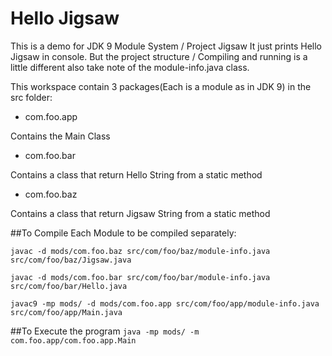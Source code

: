 # Hello Jigsaw

This is a demo for JDK 9 Module System / Project Jigsaw
It just prints Hello Jigsaw in console.
But the project structure / Compiling and running is a little different also take note of the module-info.java class. 


This workspace contain 3 packages(Each is a module as in JDK 9) in the src folder:

- com.foo.app

Contains the Main Class

- com.foo.bar

Contains a class that return Hello String from a static method

- com.foo.baz

Contains a class that return Jigsaw String from a static method

##To Compile
Each Module to be compiled separately:

```javac -d mods/com.foo.baz src/com/foo/baz/module-info.java src/com/foo/baz/Jigsaw.java ```

```javac -d mods/com.foo.bar src/com/foo/bar/module-info.java src/com/foo/bar/Hello.java ```

```javac9 -mp mods/ -d mods/com.foo.app src/com/foo/app/module-info.java src/com/foo/app/Main.java```

##To Execute the program
```java -mp mods/ -m com.foo.app/com.foo.app.Main```


